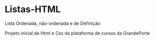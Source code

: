 # Listas-HTML
Lista Ordenada, não-ordenada e de Definição

Projeto inicial de Html e Css da plataforma de cursos da GrandePorte
